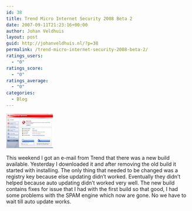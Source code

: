 ```yaml
---
id: 38
title: Trend Micro Internet Security 2008 Beta 2
date: 2007-09-11T21:23:16+00:00
author: Johan Veldhuis
layout: post
guid: http://johanveldhuis.nl/?p=38
permalink: /trend-micro-internet-security-2008-beta-2/
ratings_users:
  - "0"
ratings_score:
  - "0"
ratings_average:
  - "0"
categories:
  - Blog
---
```

[![Trend Micro Internet Security 2008](/wp-content/uploads/2008/03/trend.thumbnail.jpg)](/wp-content/uploads/2008/03/trend.jpg "Trend Micro Internet Security 2008")

This weekend I got an e-mail from Trend that there was a new build available. Yesterday I downloaded it and after removing the old build it started with installing. The only thing that needed to be changed was a registry key because else updating didn&#8217;t worked. Eventually they didn&#8217;t helped because auto updating didn&#8217;t worked very well. The new build contains fixes for issue that I had with the first build so that good, I had some problems with the SPAM engine which now are gone. No we have to wait till auto update works.